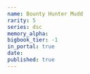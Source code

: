 ```yaml
---
name: Bounty Hunter Mudd
rarity: 5
series: dsc
memory_alpha:
bigbook_tier: -1
in_portal: true
date:
published: true
---
```




